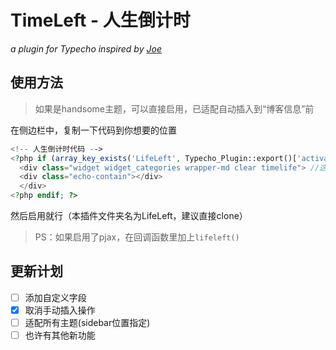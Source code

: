 # TimeLeft - 人生倒计时
*a plugin for Typecho inspired by [Joe](https://github.com/HaoOuBa/Joe)*

## 使用方法

> 如果是handsome主题，可以直接启用，已适配自动插入到“博客信息”前

在侧边栏中，复制一下代码到你想要的位置
```php
<!-- 人生倒计时代码 -->
<?php if (array_key_exists('LifeLeft', Typecho_Plugin::export()['activated'])) : ?>
  <div class="widget widget_categories wrapper-md clear timelife"> //这里随便改，保留<timelife>关键字就行
  <div class="echo-contain"></div>
  </div>
<?php endif; ?>
```
然后启用就行（本插件文件夹名为LifeLeft，建议直接clone）

> PS：如果启用了pjax，在回调函数里加上`lifeleft()`

## 更新计划
- [ ] 添加自定义字段
- [x] 取消手动插入操作
- [ ] 适配所有主题(sidebar位置指定)
- [ ] 也许有其他新功能
